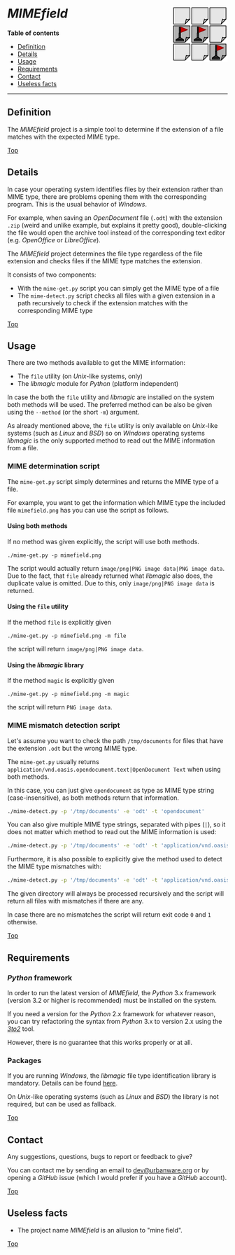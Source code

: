 # *MIMEfield* <img src="https://raw.githubusercontent.com/urbanware-org/mimefield/main/mimefield.png" alt="MIMEfield logo" height="128px" width="128px" align="right"/>

**Table of contents**
*   [Definition](#definition)
*   [Details](#details)
*   [Usage](#usage)
*   [Requirements](#requirements)
*   [Contact](#contact)
*   [Useless facts](#useless-facts)

----

## Definition

The *MIMEfield* project is a simple tool to determine if the extension of a file matches with the expected MIME type.

[Top](#mimefield-)

## Details

In case your operating system identifies files by their extension rather than MIME type, there are problems opening them with the corresponding program. This is the usual behavior of *Windows*.

For example, when saving an *OpenDocument* file (`.odt`) with the extension `.zip` (weird and unlike example, but explains it pretty good), double-clicking the file would open the archive tool instead of the corresponding text editor (e.g. *OpenOffice* or *LibreOffice*).

The *MIMEfield* project determines the file type regardless of the file extension and checks files if the MIME type matches the extension.

It consists of two components:

*   With the `mime-get.py` script you can simply get the MIME type of a file
*   The `mime-detect.py` script checks all files with a given extension in a path recursively to check if the extension matches with the corresponding MIME type


[Top](#mimefield-)

## Usage

There are two methods available to get the MIME information:

*   The `file` utility (on *Unix*-like systems, only)
*   The *libmagic* module for *Python* (platform independent)

In case the both the `file` utility and *libmagic* are installed on the system both methods will be used. The preferred method can be also be given using the `--method` (or the short `-m`) argument.

As already mentioned above, the `file` utility is only available on *Unix*-like systems (such as *Linux* and *BSD*) so on *Windows* operating systems *libmagic* is the only supported method to read out the MIME information from a file.

### MIME determination script

The `mime-get.py` script simply determines and returns the MIME type of a file.

For example, you want to get the information which MIME type the included file `mimefield.png` has you can use the script as follows.

#### Using both methods

If no method was given explicitly, the script will use both methods.

```
./mime-get.py -p mimefield.png
```

The script would actually return `image/png|PNG image data|PNG image data`. Due to the fact, that `file` already returned what *libmagic* also does, the duplicate value is omitted. Due to this, only `image/png|PNG image data` is returned.

#### Using the `file` utility

If the method `file` is explicitly given

```
./mime-get.py -p mimefield.png -m file
```

the script will return `image/png|PNG image data`.

#### Using the *libmagic* library

If the method `magic` is explicitly given

```
./mime-get.py -p mimefield.png -m magic
```

the script will return `PNG image data`.

### MIME mismatch detection script

Let's assume you want to check the path `/tmp/documents` for files that have the extension `.odt` but the wrong MIME type.

The `mime-get.py` usually returns `application/vnd.oasis.opendocument.text|OpenDocument Text` when using both methods.

In this case, you can just give `opendocument` as type as MIME type string (case-insensitive), as both methods return that information.

```bash
./mime-detect.py -p '/tmp/documents' -e 'odt' -t 'opendocument'
```

You can also give multiple MIME type strings, separated with pipes (`|`), so it does not matter which method to read out the MIME information is used:

```bash
./mime-detect.py -p '/tmp/documents' -e 'odt' -t 'application/vnd.oasis|opendocument.text'
```

Furthermore, it is also possible to explicitly give the method used to detect the MIME type mismatches with:

```bash
./mime-detect.py -p '/tmp/documents' -e 'odt' -t 'application/vnd.oasis|opendocument.text' -m magic
```

The given directory will always be processed recursively and the script will return all files with mismatches if there are any.

In case there are no mismatches the script will return exit code `0` and `1` otherwise.

[Top](#mimefield-)

## Requirements

### *Python* framework

In order to run the latest version of *MIMEfield*, the *Python* 3.x framework (version 3.2 or higher is recommended) must be installed on the system.

If you need a version for the *Python* 2.x framework for whatever reason, you can try refactoring the syntax from *Python* 3.x to version 2.x using the *[3to2](https://pypi.python.org/pypi/3to2)* tool.

However, there is no guarantee that this works properly or at all.

### Packages

If you are running *Windows*, the *libmagic* file type identification library is mandatory. Details can be found [here](https://pypi.org/project/python-magic).

On *Unix*-like operating systems (such as *Linux* and *BSD*) the library is not required, but can be used as fallback.

[Top](#mimefield-)

## Contact

Any suggestions, questions, bugs to report or feedback to give?

You can contact me by sending an email to [dev@urbanware.org](mailto:dev@urbanware.org) or by opening a *GitHub* issue (which I would prefer if you have a *GitHub* account).

[Top](#mimefield-)

## Useless facts

*   The project name *MIMEfield* is an allusion to "mine field".

[Top](#mimefield-)